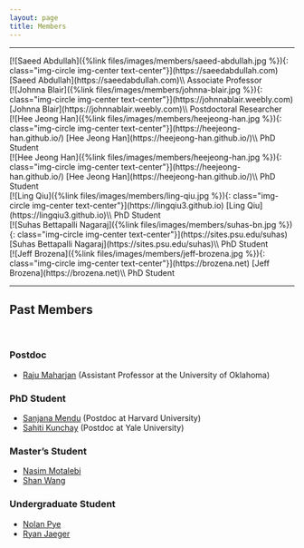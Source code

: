 ```yaml
---
layout: page
title: Members
---
```


<div class="row">
    <div class="col-md-12 text-center">
        <hr>
    </div>
</div>

<div class="row">
<div class="col-lg-4 col-xs-12 text-center" markdown="1" id="saeed-abdullah">
[![Saeed Abdullah]({%link files/images/members/saeed-abdullah.jpg %}){: class="img-circle img-center text-center"}](https://saeedabdullah.com)
[Saeed Abdullah](https://saeedabdullah.com)\\
Associate Professor
</div>

<div class="col-lg-4 col-xs-12 text-center" markdown="1" id="johnna-blair">
[![Johnna Blair]({%link files/images/members/johnna-blair.jpg %}){: class="img-circle img-center text-center"}](https://johnnablair.weebly.com)
[Johnna Blair](https://johnnablair.weebly.com)\\
Postdoctoral Researcher
</div>

<div class="col-lg-4 col-xs-12 text-center" markdown="1">
[![Hee Jeong Han]({%link files/images/members/heejeong-han.jpg %}){: class="img-circle img-center text-center"}](https://heejeong-han.github.io/)
[Hee Jeong Han](https://heejeong-han.github.io/)\\
PhD Student
</div>

</div>


<div class="row">

<div class="col-lg-4 col-xs-12 text-center" markdown="1" id="heejeong-han">
[![Hee Jeong Han]({%link files/images/members/heejeong-han.jpg %}){: class="img-circle img-center text-center"}](https://heejeong-han.github.io/)
[Hee Jeong Han](https://heejeong-han.github.io/)\\
PhD Student
</div>

<div class="col-lg-4 col-xs-12 text-center" markdown="1" id="ling-qiu">
[![Ling Qiu]({%link files/images/members/ling-qiu.jpg %}){: class="img-circle img-center text-center"}](https://lingqiu3.github.io)
[Ling Qiu](https://lingqiu3.github.io)\\
PhD Student
</div>

</div>


<div class="row">

<div class="col-lg-4 col-xs-12 text-center" markdown="1" id="suhas-bn">
[![Suhas Bettapalli Nagaraj]({%link files/images/members/suhas-bn.jpg %}){: class="img-circle img-center text-center"}](https://sites.psu.edu/suhas)
[Suhas Bettapalli Nagaraj](https://sites.psu.edu/suhas)\\
PhD Student
</div>

<div class="col-lg-4 col-xs-12 text-center" markdown="1" id="jeff-brozena">
[![Jeff Brozena]({%link files/images/members/jeff-brozena.jpg %}){: class="img-circle img-center text-center"}](https://brozena.net)
[Jeff Brozena](https://brozena.net)\\
PhD Student
</div>

</div>

<div class="row">
    <div class="col-md-12 text-center">
        <hr>
        <h2>Past Members</h2>
        <br>
    </div>
</div>

### Postdoc
* [Raju Maharjan](https://www.rajumaharjan.com) (Assistant Professor at the University of Oklahoma)

### PhD Student
* [Sanjana Mendu](https://sanjanamendu.com/) (Postdoc at Harvard University)
* [Sahiti Kunchay](https://sahitikunchay.github.io/) (Postdoc at Yale University)

### Master’s Student
* [Nasim Motalebi](https://nasimmotalebi.com/)
* [Shan Wang](https://shanwang61.github.io/)

### Undergraduate Student
* [Nolan Pye](https://www.linkedin.com/in/nolanpye)
* [Ryan Jaeger](https://www.linkedin.com/in/ryan-jaeger-965b42144)


